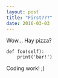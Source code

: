 ```yaml
---
layout: post
title: "First???"
date: 2016-03-03
---
```


Wow... Hay pizza?


```
def foo(self):
    print('bar!')
```

Coding work! ;)

